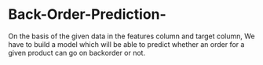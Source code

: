 # Back-Order-Prediction-
On the basis of the given data in the features column and target column,  We have to build a model which will be able to predict whether an order for a given product can go on backorder or not.
